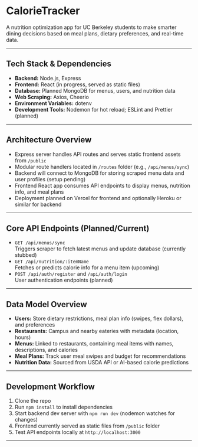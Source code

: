 # CalorieTracker

A nutrition optimization app for UC Berkeley students to make smarter dining decisions based on meal plans, dietary preferences, and real-time data.

---

## Tech Stack & Dependencies

- **Backend:** Node.js, Express  
- **Frontend:** React (in progress, served as static files)  
- **Database:** Planned MongoDB for menus, users, and nutrition data  
- **Web Scraping:** Axios, Cheerio  
- **Environment Variables:** dotenv  
- **Development Tools:** Nodemon for hot reload; ESLint and Prettier (planned)

---

## Architecture Overview

- Express server handles API routes and serves static frontend assets from `/public`  
- Modular route handlers located in `/routes` folder (e.g., `/api/menus/sync`)  
- Backend will connect to MongoDB for storing scraped menu data and user profiles (setup pending)  
- Frontend React app consumes API endpoints to display menus, nutrition info, and meal plans  
- Deployment planned on Vercel for frontend and optionally Heroku or similar for backend

---

## Core API Endpoints (Planned/Current)

- `GET /api/menus/sync`  
  Triggers scraper to fetch latest menus and update database (currently stubbed)  
- `GET /api/nutrition/:itemName`  
  Fetches or predicts calorie info for a menu item (upcoming)  
- `POST /api/auth/register` and `/api/auth/login`  
  User authentication endpoints (planned)

---

## Data Model Overview

- **Users:** Store dietary restrictions, meal plan info (swipes, flex dollars), and preferences  
- **Restaurants:** Campus and nearby eateries with metadata (location, hours)  
- **Menus:** Linked to restaurants, containing meal items with names, descriptions, and calories  
- **Meal Plans:** Track user meal swipes and budget for recommendations  
- **Nutrition Data:** Sourced from USDA API or AI-based calorie predictions

---

## Development Workflow

1. Clone the repo  
2. Run `npm install` to install dependencies  
3. Start backend dev server with `npm run dev` (nodemon watches for changes)  
4. Frontend currently served as static files from `/public` folder  
5. Test API endpoints locally at `http://localhost:3000`

---